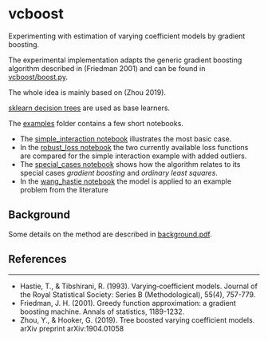 # vcboost

Experimenting with estimation of varying coefficient models by gradient boosting.

The experimental implementation adapts the generic gradient boosting algorithm described in (Friedman 2001) and
can be found in [vcboost/boost.py](vcboost/boost.py).

The whole idea is mainly based on (Zhou 2019).

[sklearn decision trees](https://scikit-learn.org/stable/modules/generated/sklearn.tree.DecisionTreeRegressor.html) are used as base learners.

The [examples](examples) folder contains a few short notebooks.

- The [simple_interaction notebook](examples/simple_interaction.ipynb) illustrates the most basic case.
- In the [robust_loss notebook](examples/robust_loss.ipynb) the two currently available loss functions are compared
for the simple interaction example with added outliers.
- The [special_cases notebook](examples/special_cases.ipynb) shows how the algorithm relates to its special cases
*gradient boosting* and *ordinary least squares*.
- In the [wang_hastie notebook](examples/wang_hastie.ipynb) the model is applied to an example problem from the literature

## Background

Some details on the method are described in [background.pdf](background/background.pdf).


## References
***********

- Hastie, T., & Tibshirani, R. (1993). Varying‐coefficient models. Journal of the Royal Statistical Society: Series B (Methodological), 55(4), 757-779.
- Friedman, J. H. (2001). Greedy function approximation: a gradient boosting machine. Annals of statistics, 1189-1232.
- Zhou, Y., & Hooker, G. (2019). Tree boosted varying coefficient models. arXiv preprint arXiv:1904.01058

